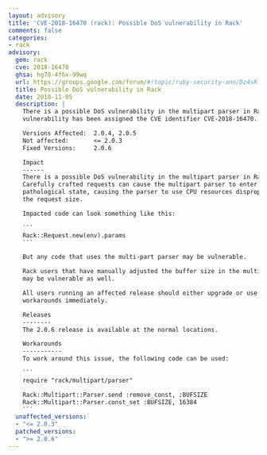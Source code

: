 ```yaml
---
layout: advisory
title: 'CVE-2018-16470 (rack): Possible DoS vulnerability in Rack'
comments: false
categories:
- rack
advisory:
  gem: rack
  cve: 2018-16470
  ghsa: hg78-4f6x-99wq
  url: https://groups.google.com/forum/#!topic/ruby-security-ann/Dz4sRl-ktKk
  title: Possible DoS vulnerability in Rack
  date: 2018-11-05
  description: |
    There is a possible DoS vulnerability in the multipart parser in Rack. This
    vulnerability has been assigned the CVE identifier CVE-2018-16470.

    Versions Affected:  2.0.4, 2.0.5
    Not affected:       <= 2.0.3
    Fixed Versions:     2.0.6

    Impact
    ------
    There is a possible DoS vulnerability in the multipart parser in Rack.
    Carefully crafted requests can cause the multipart parser to enter a
    pathological state, causing the parser to use CPU resources disproportionate to
    the request size.

    Impacted code can look something like this:

    ```
    Rack::Request.new(env).params
    ```

    But any code that uses the multi-part parser may be vulnerable.

    Rack users that have manually adjusted the buffer size in the multipart parser
    may be vulnerable as well.

    All users running an affected release should either upgrade or use one of the
    workarounds immediately.

    Releases
    --------
    The 2.0.6 release is available at the normal locations.

    Workarounds
    -----------
    To work around this issue, the following code can be used:

    ```
    require "rack/multipart/parser"

    Rack::Multipart::Parser.send :remove_const, :BUFSIZE
    Rack::Multipart::Parser.const_set :BUFSIZE, 16384
    ```
  unaffected_versions:
  - "<= 2.0.3"
  patched_versions:
  - ">= 2.0.6"
---
```

